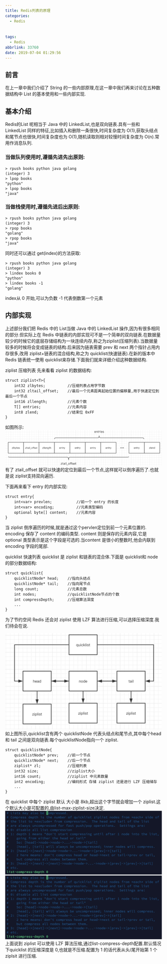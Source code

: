 ```yaml
---
title: Redis列表的原理
categories:
  - Redis

  
tags:
  - Redis
abbrlink: 33760
date: 2019-07-04 01:29:56
---
```

## 前言
在上一章中我们介绍了 String 的一些内部原理,在这一章中我们再来讨论在五种数据结构中 List 的基本使用和一些内部实现.

## 基本介绍
Redis的List 呢相当于 Java 中的 LinkedList,也是双向链表.具有一些和 LinkedList 同样的特征,比如插入和删除一条很快,时间复杂度为 O(1),获取头结点和尾节点也很快,时间复杂度也为 O(1),随机读取则相对较慢时间复杂度为 O(n).常用作消息队列.

### 当做队列使用时,遵循先进先出原则:
```
> rpush books python java golang
(integer) 3
> lpop books
"python"
> lpop books
"java"
```
### 当做栈使用时,遵循先进后出原则:
```
> rpush books python java golang
(integer) 3
> rpop books
"golang"
> rpop books
"java"
```
同时还可以通过 get(index)的方法获取:
```
> rpush books python java golang
(integer) 3
> lindex books 0
"python"
> lindex books -1
"golang"
```
index从 0 开始,可以为负数 -1 代表倒数第一个元素

## 内部实现
上述部分我们把 Redis 中的 List当做 Java 中的 LinkedList 操作,因为有很多相同的部分.但实际上在 Redis 中链表的内部实现可不是一个简单的双向链表.在数据量较少的时候它的底层存储结构为一块连续内存,称之为ziplist(压缩列表).当数据量较多的时候将会变成链表的结构.后来因为链表需要 prev 和 next 两个指针占用内存很多,改用 ziplist+链表的混合结构,称之为 quicklist(快速链表).在新的版本中 Redis 链表统一使用 quicklist来存储.下面我们就来详细介绍这种数据结构.

ziplist 压缩列表
先来看看 ziplist 的数据结构:
```
struct ziplist<T>{
    int32 zlbytes;          //压缩列表占用字节数
    int32 zltail_offset;    //最后一个元素距离起始位置的偏移量,用于快速定位到最后一个节点
    int16 zllength;         //元素个数
    T[] entries;            //元素内容
    int8 zlend;             //结束位 0xFF
}
```
如图所示:
![图1：redislist1](/public/image/redis-list1.jpg)
有了 ztail_offset 就可以快速的定位到最后一个节点,这样就可以倒序遍历了.也就是说 ziplist支持双向遍历.

下面再来看下 entry 的内部实现:
```
struct entry{
    int<var> prevlen;           //前一个 entry 的长度
    int<var> encoding;          //元素类型编码
    optional byte[] content;    //元素内容
}
```
当 ziplist 倒序遍历的时候,就是通过这个pervlen定位到前一个元素位置的.
encoding 保存了 content 的编码类型.
content 则是保存的元素内容,它是optional 类型表示是这个字段是可选的.当content 是很小的整数时,他会内联到 encoding 字段的尾部.

quicklist 快速列表
quicklist 是 ziplist 和链表的混合体.下面是 quicklist和 node 的部分数据结构:
```
struct quicklist{
    quicklistNode* head;    //指向头结点
    quicklistNode* tail;    //指向尾节点
    long count;             //元素总数
    int nodes;              //quicklistNode节点的个数
    int compressDepth;      //压缩算法深度
    ...
}
```
为了节约空间 Redis 还会对 ziplist 使用 LZF 算法进行压缩,可以选择压缩深度.我们待会在说.

![图二：redislist2](/public/image/redis-list2.jpg)
如上图所示,quicklist含有两个 quicklistNode 代表头结点和尾节点,其中每个head 和 tail 之间是双向链表.每个quicklistNode指向一个 ziplist.
```
struct quicklistNode{
    quicklistNode* prev;    //前一个节点
    quicklistNode* next;    //后一个节点
    ziplist* zl;            //压缩列表
    int32 size;             //ziplist大小
    int16 count;            //ziplist 中元素数量
    int2 encoding;          //编码形式 存储 ziplist 还是进行 LZF 压缩储存
    ...
}
```
在 quicklist 中每个 ziplist 默认 大小是 8kb,超出这个字节就会增加一个 ziplist.这个默认大小是可配置的,由list-max-ziplist-size决定.
![图三：redislist3](/public/image/redis-list3.jpg)
![图四：redislist4](/public/image/redis-list4.jpg)
上面说到 ziplist 可以使用 LZF 算法压缩,通过list-compress-depth配置.默认情况下quicklist 的压缩深度是 0,也就是不压缩.配置为 1 的话代表从头/尾开始第 1 个ziplsit 进行压缩.

